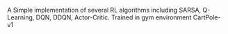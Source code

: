 A Simple implementation of several RL algorithms including SARSA, Q-Learning, DQN, DDQN, Actor-Critic. Trained in gym environment CartPole-v1
